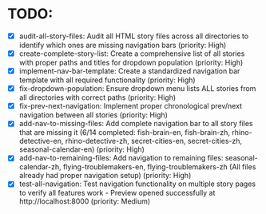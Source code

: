 # TODO:

- [x] audit-all-story-files: Audit all HTML story files across all directories to identify which ones are missing navigation bars (priority: High)
- [x] create-complete-story-list: Create a comprehensive list of all stories with proper paths and titles for dropdown population (priority: High)
- [x] implement-nav-bar-template: Create a standardized navigation bar template with all required functionality (priority: High)
- [x] fix-dropdown-population: Ensure dropdown menu lists ALL stories from all directories with correct paths (priority: High)
- [x] fix-prev-next-navigation: Implement proper chronological prev/next navigation between all stories (priority: High)
- [x] add-nav-to-missing-files: Add complete navigation bar to all story files that are missing it (6/14 completed: fish-brain-en, fish-brain-zh, rhino-detective-en, rhino-detective-zh, secret-cities-en, secret-cities-zh, seasonal-calendar-en) (priority: High)
- [x] add-nav-to-remaining-files: Add navigation to remaining files: seasonal-calendar-zh, flying-troublemakers-en, flying-troublemakers-zh (All files already had proper navigation setup) (priority: High)
- [x] test-all-navigation: Test navigation functionality on multiple story pages to verify all features work - Preview opened successfully at http://localhost:8000 (priority: Medium)
